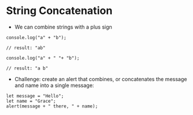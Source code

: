 # String Concatenation

- We can combine strings with a plus sign
```
console.log("a" + "b");

// result: "ab"
```
```
console.log("a" + " "+ "b");

// result: "a b"
```
- Challenge: create an alert that combines, or concatenates the message and name into a single message:
```
let message = "Hello";
let name = "Grace";
alert(message + " there, " + name);
```